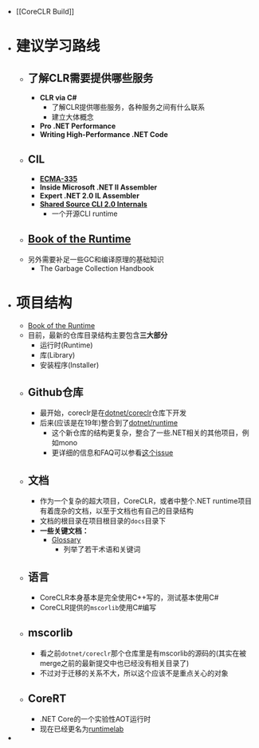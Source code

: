 - [[CoreCLR Build]]
- # 建议学习路线
	- ## 了解CLR需要提供哪些服务
		- **CLR via C#**
			- 了解CLR提供哪些服务，各种服务之间有什么联系
			- 建立大体概念
		- **Pro .NET Performance**
		- **Writing High-Performance .NET Code**
	- ## CIL
		- **[ECMA-335](https://www.ecma-international.org/publications-and-standards/standards/ecma-335/)**
		- **Inside Microsoft .NET II Assembler**
		- **Expert .NET 2.0 IL Assembler**
		- **[Shared Source CLI 2.0 Internals](http://pages.di.unipi.it/ferrari/CORSI/AP/NOTES/SSCLI2.pdf)**
			- 一个开源CLI runtime
	- ## [Book of the Runtime](https://github.com/dotnet/runtime/blob/main/docs/design/coreclr/botr/README.md)
	- 另外需要补足一些GC和编译原理的基础知识
		- The Garbage Collection Handbook
- # 项目结构
	- [Book of the Runtime](https://github.com/dotnet/runtime/blob/main/docs/design/coreclr/botr/README.md)
	- 目前，最新的仓库目录结构主要包含**三大部分**
		- 运行时(Runtime)
		- 库(Library)
		- 安装程序(Installer)
	- ## Github仓库
		- 最开始，coreclr是在[dotnet/coreclr](https://github.com/dotnet/coreclr/tree/master)仓库下开发
		- 后来(应该是在19年)整合到了[dotnet/runtime](https://github.com/dotnet/runtime)
			- 这个新仓库的结构更复杂，整合了一些.NET相关的其他项目，例如mono
			- 更详细的信息和FAQ可以参看[这个issue](https://github.com/dotnet/announcements/issues/119)
	- ## 文档
		- 作为一个复杂的超大项目，CoreCLR，或者中整个.NET runtime项目有着庞杂的文档，以至于文档也有自己的目录结构
		- 文档的根目录在项目根目录的``docs``目录下
		- **一些关键文档：**
			- [Glossary](https://github.com/dotnet/runtime/blob/main/docs/project/glossary.md)
				- 列举了若干术语和关键词
	- ## 语言
		- CoreCLR本身基本是完全使用C++写的，测试基本使用C#
		- CoreCLR提供的``mscorlib``使用C\#编写
	- ## mscorlib
		- 看之前``dotnet/coreclr``那个仓库里是有mscorlib的源码的(其实在被merge之前的最新提交中也已经没有相关目录了)
		- 不过对于迁移的关系不大，所以这个应该不是重点关心的对象
	- ## CoreRT
		- .NET Core的一个实验性AOT运行时
		- 现在已经更名为[runtimelab](https://github.com/dotnet/runtimelab/tree/feature/NativeAOT)
-